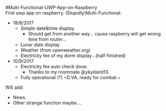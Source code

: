 #Multi-Functional-UWP-App-on-Raspberry  
First uwp app on raspberry. (Stupidly)Multi-Functional.  

- 18/8/2017  
	- Simple date&time display.
		- Should get from another way... cause raspberry will get wrong time from router...
	- Lunar date display
	- Weather (from openweather.org)
	- Electricity fee of my dorm display...(half-finished)
- 10/9/2017
	- Electricity fee auto check done.
		- Thanks to my roommate @ykydaird13.
	- Fully operational (?) ~D.VA, ready for combat.~

Will add:  

- News.
- Other strange function maybe....